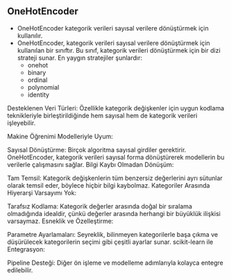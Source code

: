 ## OneHotEncoder
* OneHotEncoder kategorik verileri sayısal verilere dönüştürmek için kullanılır.
* OneHotEncoder, kategorik verileri sayısal verilere dönüştürmek için kullanılan bir sınıftır. Bu sınıf, kategorik verileri dönüştürmek için bir dizi strateji sunar. En yaygın stratejiler şunlardır:
    * onehot
    * binary
    * ordinal
    * polynomial
    * identity

Desteklenen Veri Türleri: Özellikle kategorik değişkenler için uygun kodlama teknikleriyle birleştirildiğinde hem sayısal hem de kategorik verileri işleyebilir.


Makine Öğrenimi Modelleriyle Uyum:

Sayısal Dönüştürme: Birçok algoritma sayısal girdiler gerektirir. OneHotEncoder, kategorik verileri sayısal forma dönüştürerek modellerin bu verilerle çalışmasını sağlar.
Bilgi Kaybı Olmadan Dönüşüm:

Tam Temsil: Kategorik değişkenlerin tüm benzersiz değerlerini ayrı sütunlar olarak temsil eder, böylece hiçbir bilgi kaybolmaz.
Kategoriler Arasında Hiyerarşi Varsayımı Yok:

Tarafsız Kodlama: Kategorik değerler arasında doğal bir sıralama olmadığında idealdir, çünkü değerler arasında herhangi bir büyüklük ilişkisi varsaymaz.
Esneklik ve Özelleştirme:

Parametre Ayarlamaları: Seyreklik, bilinmeyen kategorilerle başa çıkma ve düşürülecek kategorilerin seçimi gibi çeşitli ayarlar sunar.
scikit-learn ile Entegrasyon:

Pipeline Desteği: Diğer ön işleme ve modelleme adımlarıyla kolayca entegre edilebilir.
